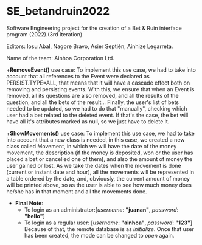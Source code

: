 # SE_betandruin2022
Software Engineering project for the creation of a Bet &amp; Ruin interface program (2022).(3rd Iteration)

Editors: Iosu Abal, Nagore Bravo, Asier Septién, Ainhize Legarreta.

Name of the team: Ainhoa Corporation Ltd.

+**RemoveEvent()** use case: To implement this use case, we had to take into account that all references to the Event were declared as PERSIST.TYPE=ALL, that means that it will have a cascade effect both on removing and persisting events.
With this, we ensure that when an Event is removed, all its questions are also removed, and all the results of the question, and all the bets of the result...
Finally, the user's list of bets needed to be updated, so we had to do that "manually", checking which user had a bet related to the deleted event. If that's the case, the bet will have all it's attributes marked as null, so we just have to delete it.


+**ShowMovements()** use case: To implement this use case, we had to take into account that a new class is needed, in this case, we created a new class called Movement, in which we will have the date of the money movement, the description (if the money is deposited, won or the user has placed a bet or cancelled one of them), and also the amount of money the user gained or lost.
As we take the dates when the movement is done (current or instant date and hour), all the movements will be represented in a table ordered by the date, and, obviously, the current amount of money will be printed above, so as the user is able to see how much money does he/she has in that moment and all the movements done.


+ **Final Note**:
    + To login as an administrator:[*username*: **"juanan"**, *password*: **"hello"**]
    + To login as a regular user: [*username*: **"ainhoa"**, *password*: **"123"**]
      Because of that, the remote database is as *initialize*. Once that user has been created, the mode can be changed to *open* again.
